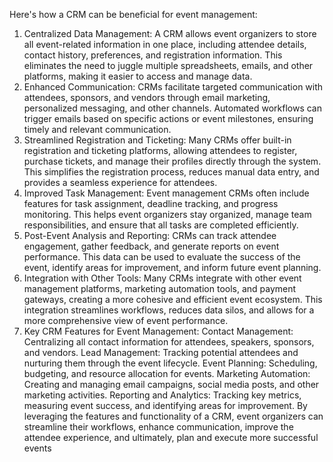 Here's how a CRM can be beneficial for event management:
1. Centralized Data Management: 
A CRM allows event organizers to store all event-related information in one place, including attendee details, contact history, preferences, and registration information.
This eliminates the need to juggle multiple spreadsheets, emails, and other platforms, making it easier to access and manage data.
2. Enhanced Communication: 
CRMs facilitate targeted communication with attendees, sponsors, and vendors through email marketing, personalized messaging, and other channels.
Automated workflows can trigger emails based on specific actions or event milestones, ensuring timely and relevant communication.
3. Streamlined Registration and Ticketing: 
Many CRMs offer built-in registration and ticketing platforms, allowing attendees to register, purchase tickets, and manage their profiles directly through the system.
This simplifies the registration process, reduces manual data entry, and provides a seamless experience for attendees.
4. Improved Task Management: 
Event management CRMs often include features for task assignment, deadline tracking, and progress monitoring.
This helps event organizers stay organized, manage team responsibilities, and ensure that all tasks are completed efficiently.
5. Post-Event Analysis and Reporting: 
CRMs can track attendee engagement, gather feedback, and generate reports on event performance.
This data can be used to evaluate the success of the event, identify areas for improvement, and inform future event planning.
6. Integration with Other Tools: 
Many CRMs integrate with other event management platforms, marketing automation tools, and payment gateways, creating a more cohesive and efficient event ecosystem.
This integration streamlines workflows, reduces data silos, and allows for a more comprehensive view of event performance.
7. Key CRM Features for Event Management:
Contact Management:
Centralizing all contact information for attendees, speakers, sponsors, and vendors. 
Lead Management:
Tracking potential attendees and nurturing them through the event lifecycle. 
Event Planning:
Scheduling, budgeting, and resource allocation for events. 
Marketing Automation:
Creating and managing email campaigns, social media posts, and other marketing activities. 
Reporting and Analytics:
Tracking key metrics, measuring event success, and identifying areas for improvement. 
By leveraging the features and functionality of a CRM, event organizers can streamline their workflows, enhance communication, improve the attendee experience, and ultimately, plan and execute more successful events